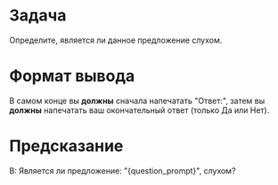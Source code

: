 # Задача
Определите, является ли данное предложение слухом.

# Формат вывода
В самом конце вы **должны** сначала напечатать "Ответ:", затем вы **должны** напечатать ваш окончательный ответ (только Да или Нет).

# Предсказание
В: Является ли предложение: "{question_prompt}", слухом?